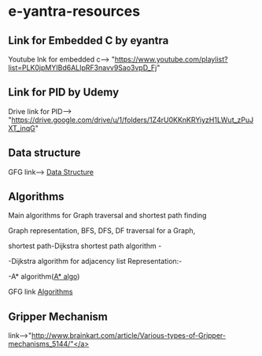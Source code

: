 # e-yantra-resources
## Link for Embedded C by eyantra

Youtube lnk for embedded c--> "https://www.youtube.com/playlist?list=PLK0jpMYIBd6ALIpRF3navv9Sao3vpD_Fj" </a>

## Link for PID by Udemy

Drive link for PID--> "https://drive.google.com/drive/u/1/folders/1Z4rU0KKnKRYiyzH1LWut_zPuJXT_inqG" </a>

## Data structure

GFG link--> <a href="https://www.geeksforgeeks.org/data-structures/">Data Structure</a>

## Algorithms
Main algorithms for Graph traversal and shortest path finding</a>

Graph representation,
BFS,
DFS</a>,
DF traversal for a Graph,

shortest path-Dijkstra shortest path algorithm -
             
 -Dijkstra algorithm for adjacency list Representation:-
             
-A* algorithm(<a href="https://www.geeksforgeeks.org/a-search-algorithm/">A* algo</a>)

GFG link <a href="https://www.geeksforgeeks.org/fundamentals-of-algorithms/" >Algorithms</a>

## Gripper Mechanism

link-->"http://www.brainkart.com/article/Various-types-of-Gripper-mechanisms_5144/"</a>
